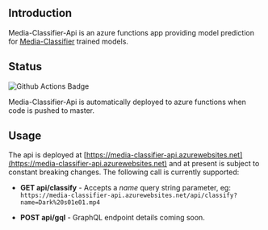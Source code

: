 ## Introduction
Media-Classifier-Api is an azure functions app providing model prediction for [Media-Classifier](https://github.com/allanwright/media-classifier) trained models.

## Status
![Github Actions Badge](https://github.com/allanwright/media-classifier-api/workflows/azure%20functions/badge.svg)

Media-Classifier-Api is automatically deployed to azure functions when code is pushed to master.

## Usage
The api is deployed at [https://media-classifier-api.azurewebsites.net](https://media-classifier-api.azurewebsites.net) and at present is subject to constant breaking changes.  The following call is currently supported:

* **GET api/classify** - Accepts a *name* query string parameter, eg:
`https://media-classifier-api.azurewebsites.net/api/classify?name=Dark%20s01e01.mp4`

* **POST api/gql** - GraphQL endpoint details coming soon.
